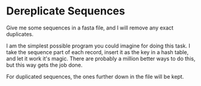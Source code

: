 # Dereplicate Sequences

Give me some sequences in a fasta file, and I will remove any exact duplicates.

I am the simplest possible program you could imagine for doing this task.  I take the sequence part of each record, insert it as the key in a hash table, and let it work it's magic.  There are probably a million better ways to do this, but this way gets the job done. 

For duplicated sequences, the ones further down in the file will be kept.
